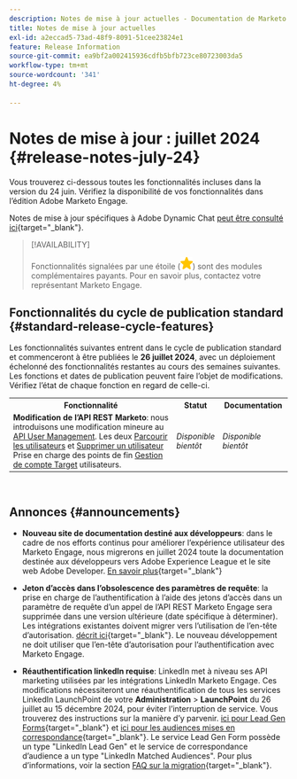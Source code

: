 ```yaml
---
description: Notes de mise à jour actuelles - Documentation de Marketo - Documentation du produit
title: Notes de mise à jour actuelles
exl-id: a2eccad5-73ad-48f9-8091-51cee23824e1
feature: Release Information
source-git-commit: ea9bf2a002415936cdfb5bfb723ce80723003da5
workflow-type: tm+mt
source-wordcount: '341'
ht-degree: 4%

---
```


# Notes de mise à jour : juillet 2024 {#release-notes-july-24}

Vous trouverez ci-dessous toutes les fonctionnalités incluses dans la version du 24 juin. Vérifiez la disponibilité de vos fonctionnalités dans l’édition Adobe Marketo Engage.

Notes de mise à jour spécifiques à Adobe Dynamic Chat [peut être consulté ici](/help/marketo/release-notes/dynamic-chat.md){target="_blank"}.

>[!AVAILABILITY]
>
>Fonctionnalités signalées par une étoile (![star](assets/yellow-star.png)) sont des modules complémentaires payants. Pour en savoir plus, contactez votre représentant Marketo Engage.

## Fonctionnalités du cycle de publication standard {#standard-release-cycle-features}

Les fonctionnalités suivantes entrent dans le cycle de publication standard et commenceront à être publiées le **26 juillet 2024**, avec un déploiement échelonné des fonctionnalités restantes au cours des semaines suivantes. Les fonctions et dates de publication peuvent faire l’objet de modifications. Vérifiez l’état de chaque fonction en regard de celle-ci.

<table style="table-layout:auto"> 
 <tbody> 
  <tr> 
   <th style="width:65%">Fonctionnalité</th> 
   <th style="width:10%">Statut</th>
   <th style="width:25%">Documentation</th>
  </tr>
     <tr> 
   <td><strong>Modification de l’API REST Marketo</strong>: nous introduisons une modification mineure au <a href="https://developers.marketo.com/rest-api/user-management/">API User Management</a>. Les deux <a href="https://developers.marketo.com/rest-api/user-management/#browse_users">Parcourir les utilisateurs</a> et <a href="https://developers.marketo.com/rest-api/user-management/#delete_user">Supprimer un utilisateur</a> Prise en charge des points de fin <a href="/help/marketo/product-docs/target-account-management/setup-tam/target-account-management-overview.md">Gestion de compte Target</a> utilisateurs.</td> 
   <td><i>Disponible bientôt</i></td>
   <td><i>Disponible bientôt</i></td>
  </tr>
 </tbody> 
</table>
<br/>

## Annonces {#announcements}

* **Nouveau site de documentation destiné aux développeurs**: dans le cadre de nos efforts continus pour améliorer l’expérience utilisateur des Marketo Engage, nous migrerons en juillet 2024 toute la documentation destinée aux développeurs vers Adobe Experience League et le site web Adobe Developer. [En savoir plus](https://nation.marketo.com/t5/employee-blogs/new-developer-documentation-website/ba-p/351055){target="_blank"}

* **Jeton d’accès dans l’obsolescence des paramètres de requête**: la prise en charge de l’authentification à l’aide des jetons d’accès dans un paramètre de requête d’un appel de l’API REST Marketo Engage sera supprimée dans une version ultérieure (date spécifique à déterminer). Les intégrations existantes doivent migrer vers l’utilisation de l’en-tête d’autorisation. [décrit ici](https://developers.marketo.com/rest-api/authentication/){target="_blank"}. Le nouveau développement ne doit utiliser que l’en-tête d’autorisation pour l’authentification avec Marketo Engage.

* **Réauthentification linkedIn requise**: LinkedIn met à niveau ses API marketing utilisées par les intégrations LinkedIn Marketo Engage. Ces modifications nécessiteront une réauthentification de tous les services LinkedIn LaunchPoint de votre **Administration** > **LaunchPoint** du 26 juillet au 15 décembre 2024, pour éviter l’interruption de service. Vous trouverez des instructions sur la manière d’y parvenir. [ici pour Lead Gen Forms](/help/marketo/product-docs/demand-generation/social/social-functions/set-up-linkedin-lead-gen-forms.md){target="_blank"} et [ici pour les audiences mises en correspondance](/help/marketo/product-docs/demand-generation/ad-network-integrations/add-linkedin-matched-audiences-as-a-launchpoint-service.md){target="_blank"}. Le service Lead Gen Form possède un type &quot;LinkedIn Lead Gen&quot; et le service de correspondance d’audience a un type &quot;LinkedIn Matched Audiences&quot;. Pour plus d’informations, voir la section [FAQ sur la migration](https://nation.marketo.com/t5/employee-blogs/linkedin-re-authentication-required/ba-p/347794){target="_blank"}.
